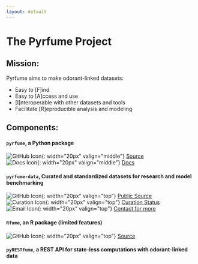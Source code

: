 ```yaml
---
layout: default
---
```


# The Pyrfume Project


## Mission:
Pyrfume aims to make odorant-linked datasets:
- Easy to [F]ind
- Easy to [A]ccess and use
- [I]nteroperable with other datasets and tools
- Facilitate [R]eproducible analysis and modeling

## Components:
#### `pyrfume`, a Python package
![GitHub Icon](https://simpleicons.org/icons/github.svg){: width="20px" valign="middle"} [Source](http://github.com/pyrfume/pyrfume)<br>
![Docs Icon](https://static.thenounproject.com/png/192334-200.png){: width="20px" valign="middle"} [Docs](http://docs.pyrfume.org)

#### `pyrfume-data`, Curated and standardized datasets for research and model benchmarking
![GitHub Icon](https://simpleicons.org/icons/github.svg){: width="20px" valign="top"} [Public Source](http://github.com/pyrfume/pyrfume-data)<br>
![Curation Icon](https://static.thenounproject.com/png/2013853-200.png){: width="20px" valign="top"} [Curation Status](http://status.pyrfume.org)<br>
![Email Icon](https://static.thenounproject.com/png/4005023-200.png){: width="20px" valign="top"} [Contact for more](mailto:admin@pyrfume.org)<br>

#### `Rfume`, an R package (limited features)
![GitHub Icon](https://simpleicons.org/icons/github.svg){: width="20px" valign="top"} [Source](http://github.com/pyrfume/rfume)<br>

#### `pyRESTfume`, a REST API for state-less computations with odorant-linked data
